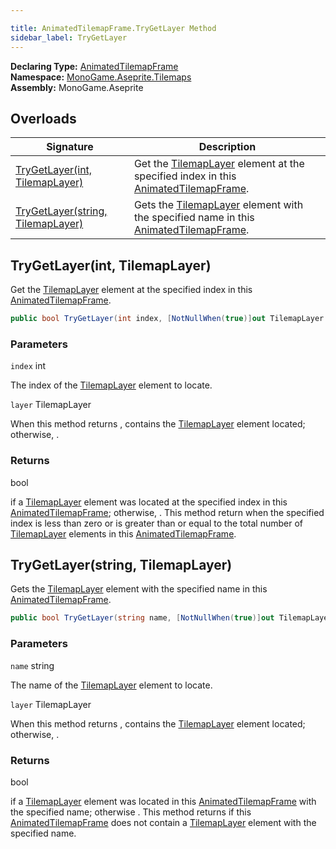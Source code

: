 ```yaml
---

title: AnimatedTilemapFrame.TryGetLayer Method
sidebar_label: TryGetLayer
---
```

**Declaring Type:** [AnimatedTilemapFrame](../)  
**Namespace:** [MonoGame.Aseprite.Tilemaps](../../)  
**Assembly:** MonoGame.Aseprite

## Overloads

| Signature                                                            | Description                                                                                                                       |
| -------------------------------------------------------------------- | --------------------------------------------------------------------------------------------------------------------------------- |
| [TryGetLayer(int, TilemapLayer)](#trygetlayerint-tilemaplayer)       | Get the [TilemapLayer](../../TilemapLayer/) element at the specified index in this [AnimatedTilemapFrame](../).   |
| [TryGetLayer(string, TilemapLayer)](#trygetlayerstring-tilemaplayer) | Gets the [TilemapLayer](../../TilemapLayer/) element with the specified name in this [AnimatedTilemapFrame](../). |

## TryGetLayer(int, TilemapLayer)

Get the [TilemapLayer](../../TilemapLayer/) element at the specified index in this [AnimatedTilemapFrame](../).

```csharp
public bool TryGetLayer(int index, [NotNullWhen(true)]out TilemapLayer layer);
```

### Parameters

`index`  int

The index of the [TilemapLayer](../../TilemapLayer/) element to locate.

`layer`  TilemapLayer

When this method returns , contains the [TilemapLayer](../../TilemapLayer/) element located;  otherwise, .

### Returns

bool

 if a [TilemapLayer](../../TilemapLayer/) element was located at the specified index in this [AnimatedTilemapFrame](../); otherwise, .  This method return  when the specified index is less than zero or is greater than or equal to the total                 number of [TilemapLayer](../../TilemapLayer/) elements in this [AnimatedTilemapFrame](../).

## TryGetLayer(string, TilemapLayer)

Gets the [TilemapLayer](../../TilemapLayer/) element with the specified name in this [AnimatedTilemapFrame](../).

```csharp
public bool TryGetLayer(string name, [NotNullWhen(true)]out TilemapLayer layer);
```

### Parameters

`name`  string

The name of the [TilemapLayer](../../TilemapLayer/) element to locate.

`layer`  TilemapLayer

When this method returns , contains the [TilemapLayer](../../TilemapLayer/) element located;  otherwise, .

### Returns

bool

 if a [TilemapLayer](../../TilemapLayer/) element was located in this [AnimatedTilemapFrame](../) with the specified name; otherwise .  This method                  returns  if this [AnimatedTilemapFrame](../) does not contain a [TilemapLayer](../../TilemapLayer/) element with the specified name.


